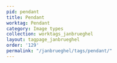 ```yaml
---
pid: pendant
title: Pendant
worktag: Pendant
category: Image types
collection: worktags_janbrueghel
layout: tagpage_janbrueghel
order: '129'
permalink: "/janbrueghel/tags/pendant/"
---
```

